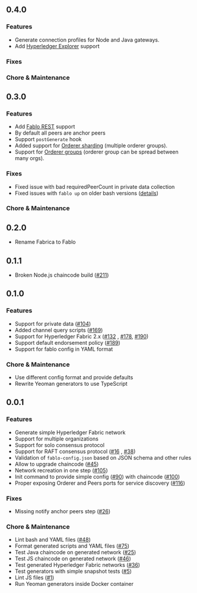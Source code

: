 ## 0.4.0

### Features
* Generate connection profiles for Node and Java gateways.
* Add [Hyperledger Explorer](https://github.com/hyperledger/blockchain-explorer) support

### Fixes

### Chore & Maintenance

## 0.3.0

### Features
* Add [Fablo REST](https://github.com/softwaremill/fablo-rest/) support 
* By default all peers are anchor peers
* Support `postGenerate` hook
* Added support for [Orderer sharding](https://github.com/softwaremill/fablo/issues/220) (multiple orderer groups).
* Support for [Orderer groups](https://github.com/softwaremill/fablo/issues/238) (orderer group can be spread between many orgs).

### Fixes
* Fixed issue with bad requiredPeerCount in private data collection
* Fixed issues with `fablo up` on older bash versions ([details](https://github.com/softwaremill/fablo/issues/210))

### Chore & Maintenance

## 0.2.0

* Rename Fabrica to Fablo

## 0.1.1

* Broken Node.js chaincode build ([#211](https://github.com/softwaremill/fablo/pull/211))

## 0.1.0

### Features

* Support for private data ([#104](https://github.com/softwaremill/fablo/issues/104))
* Added channel query scripts  ([#169](https://github.com/softwaremill/fablo/issues/169))
* Support for Hyperledger Fabric 2.x ([#132](https://github.com/softwaremill/fablo/issues/132)
  , [#178](https://github.com/softwaremill/fablo/issues/178), [#190](https://github.com/softwaremill/fablo/issues/178))
* Support default endorsement policy ([#189](https://github.com/softwaremill/fablo/issues/189))
* Support for fablo config in YAML format

### Chore & Maintenance

* Use different config format and provide defaults
* Rewrite Yeoman generators to use TypeScript

## 0.0.1

### Features

* Generate simple Hyperledger Fabric network
* Support for multiple organizations
* Support for solo consensus protocol
* Support for RAFT consensus protocol ([#16](https://github.com/softwaremill/fablo/issues/16)
  , [#38](https://github.com/softwaremill/fablo/issues/38))
* Validation of `fablo-config.json` based on JSON schema and other rules
* Allow to upgrade chaincode ([#45](https://github.com/softwaremill/fablo/issues/36))
* Network recreation in one step ([#105](https://github.com/softwaremill/fablo/issues/105))
* Init command to provide simple config ([#90](https://github.com/softwaremill/fablo/issues/90)) with
  chaincode ([#100](https://github.com/softwaremill/fablo/issues/100))
* Proper exposing Orderer and Peers ports for service
  discovery ([#116](https://github.com/softwaremill/fablo/issues/116))

### Fixes

* Missing notify anchor peers step ([#26](https://github.com/softwaremill/fablo/issues/26))

### Chore & Maintenance

* Lint bash and YAML files ([#48](https://github.com/softwaremill/fablo/issues/48))
* Format generated scripts and YAML files ([#75](https://github.com/softwaremill/fablo/issues/75))
* Test Java chaincode on generated network ([#25](https://github.com/softwaremill/fablo/issues/25))
* Test JS chaincode on generated network ([#46](https://github.com/softwaremill/fablo/issues/46))
* Test generated Hyperledger Fabric networks ([#36](https://github.com/softwaremill/fablo/issues/36))
* Test generators with simple snapshot tests ([#5](https://github.com/softwaremill/fablo/issues/5))
* Lint JS files ([#1](https://github.com/softwaremill/fablo/issues/1))
* Run Yeoman generators inside Docker container

